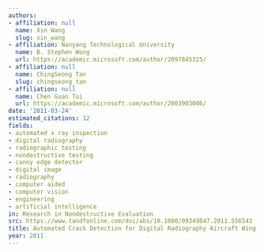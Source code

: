 ```yaml
---
authors:
- affiliation: null
  name: Xin Wang
  slug: xin_wang
- affiliation: Nanyang Technological University
  name: B. Stephen Wong
  url: https://academic.microsoft.com/author/2097845325/
- affiliation: null
  name: ChingSeong Tan
  slug: chingseong_tan
- affiliation: null
  name: Chen Guan Tui
  url: https://academic.microsoft.com/author/2003903006/
date: '2011-03-24'
estimated_citations: 12
fields:
- automated x ray inspection
- digital radiography
- radiographic testing
- nondestructive testing
- canny edge detector
- digital image
- radiography
- computer aided
- computer vision
- engineering
- artificial intelligence
in: Research in Nondestructive Evaluation
src: https://www.tandfonline.com/doi/abs/10.1080/09349847.2011.556543
title: Automated Crack Detection for Digital Radiography Aircraft Wing Inspection
year: 2011
---
```

